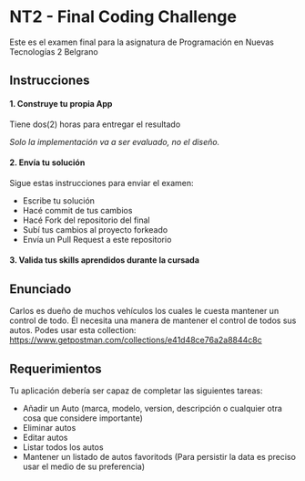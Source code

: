 
# NT2 - Final Coding Challenge

Este es el examen final para la asignatura de Programación en Nuevas Tecnologías 2 Belgrano

## Instrucciones
#### 1. Construye tu propia App
Tiene dos(2) horas para entregar el resultado

*Solo la implementación va a ser evaluado, no el diseño.*
#### 2. Envía tu solución
Sigue estas instrucciones para enviar el examen: 
* Escribe tu solución
* Hacé commit de tus cambios
* Hacé Fork del repositorio del final
* Subí tus cambios al proyecto forkeado
* Envía un Pull Request a este repositorio


#### 3. Valida tus skills aprendidos durante la cursada

## Enunciado
Carlos es dueño de muchos vehículos los cuales le cuesta mantener un control de todo. Él necesita una manera de mantener el control de todos sus autos.
Podes usar esta collection: https://www.getpostman.com/collections/e41d48ce76a2a8844c8c

## Requerimientos
Tu aplicación debería ser capaz de completar las siguientes tareas:

* Añadir un Auto (marca, modelo, version, descripción o cualquier otra cosa que considere importante)
* Eliminar autos
* Editar autos
* Listar todos los autos
* Mantener un listado de autos favoritods (Para persistir la data es preciso usar el medio de su preferencia)
